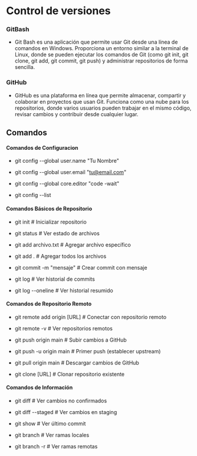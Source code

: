 # Control de versiones
### GitBash 
- Git Bash es una aplicación que permite usar Git desde una línea de comandos en Windows. Proporciona un entorno similar a la terminal de Linux, donde se pueden ejecutar los comandos de Git (como git init, git clone, git add, git commit, git push) y administrar repositorios de forma sencilla.

### GitHub
- GitHub es una plataforma en línea que permite almacenar, compartir y colaborar en proyectos que usan Git. Funciona como una nube para los repositorios, donde varios usuarios pueden trabajar en el mismo código, revisar cambios y contribuir desde cualquier lugar.

## Comandos

#### Comandos de Configuracion
- git config --global user.name "Tu Nombre"

- git config --global user.email "tu@email.com"

- git config --global core.editor "code -wait"

- git config --list

#### Comandos Básicos de Repositorio
- git init # Inicializar repositorio

- git status # Ver estado de archivos

- git add archivo.txt # Agregar archivo específico

- git add . # Agregar todos los archivos

- git commit -m "mensaje" # Crear commit con mensaje

- git log # Ver historial de commits

- git log --oneline # Ver historial resumido

#### Comandos de Repositorio Remoto
- git remote add origin [URL] # Conectar con repositorio remoto

- git remote -v # Ver repositorios remotos

- git push origin main # Subir cambios a GitHub

- git push -u origin main # Primer push (establecer upstream)

- git pull origin main # Descargar cambios de GitHub

- git clone [URL] # Clonar repositorio existente

#### Comandos de Información
- git diff # Ver cambios no confirmados

- git diff --staged # Ver cambios en staging

- git show # Ver último commit

- git branch # Ver ramas locales

- git branch -r # Ver ramas remotas